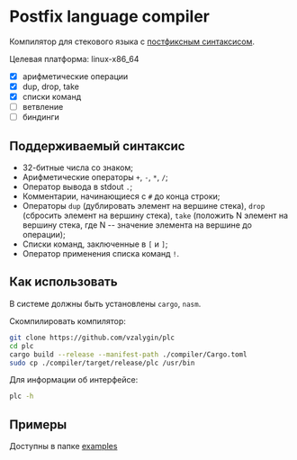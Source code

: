 # Postfix language compiler

Компилятор для стекового языка с [постфиксным синтаксисом](https://ru.wikipedia.org/wiki/%D0%9E%D0%B1%D1%80%D0%B0%D1%82%D0%BD%D0%B0%D1%8F_%D0%BF%D0%BE%D0%BB%D1%8C%D1%81%D0%BA%D0%B0%D1%8F_%D0%B7%D0%B0%D0%BF%D0%B8%D1%81%D1%8C).

Целевая платформа: linux-x86_64

- [X] арифметические операции
- [X] dup, drop, take
- [X] списки команд
- [ ] ветвление
- [ ] биндинги

## Поддерживаемый синтаксис

- 32-битные числа со знаком;
- Арифметические операторы `+`, `-`, `*`, `/`;
- Оператор вывода в stdout `.`;
- Комментарии, начинающиеся с `#` до конца строки;
- Операторы `dup` (дублировать элемент на вершине стека), `drop` (сбросить элемент на вершину стека), `take` (положить N элемент на вершину стека, где N -- значение элемента на вершине до операции);
- Списки команд, заключенные в `[` и `]`;
- Оператор применения списка команд `!`.

## Как использовать

В системе должны быть установлены `cargo`, `nasm`.

Скомпилировать компилятор:

```bash
git clone https://github.com/vzalygin/plc
cd plc
cargo build --release --manifest-path ./compiler/Cargo.toml
sudo cp ./compiler/target/release/plc /usr/bin
```

Для информации об интерфейсе:

```bash
plc -h
```

## Примеры

Доступны в папке [examples](./examples)
